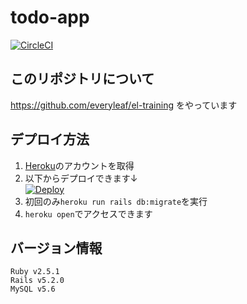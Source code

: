# todo-app

[![CircleCI](https://circleci.com/gh/tsumichan/todo-app.svg?style=svg)](https://circleci.com/gh/tsumichan/todo-app)

## このリポジトリについて
https://github.com/everyleaf/el-training をやっています

## デプロイ方法
1. [Heroku](https://heroku.com/)のアカウントを取得
2. 以下からデプロイできます↓  
[![Deploy](https://www.herokucdn.com/deploy/button.png)](https://heroku.com/deploy)
3. 初回のみ`heroku run rails db:migrate`を実行
4. `heroku open`でアクセスできます

## バージョン情報
```
Ruby v2.5.1
Rails v5.2.0
MySQL v5.6
```
